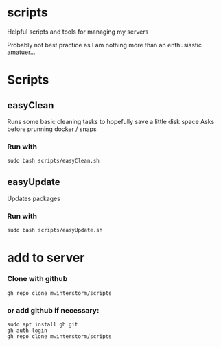# scripts
Helpful scripts and tools for managing my servers

Probably not best practice as I am nothing more than an enthusiastic amatuer...

# Scripts
## easyClean
Runs some basic cleaning tasks to hopefully save a little disk space
Asks before prunning docker / snaps

### Run with 
```
sudo bash scripts/easyClean.sh
```
## easyUpdate
Updates packages

### Run with 
```
sudo bash scripts/easyUpdate.sh
```

# add to server
### Clone with github
```
gh repo clone mwinterstorm/scripts
```
### or add github if necessary:
```
sudo apt install gh git
gh auth login
gh repo clone mwinterstorm/scripts
```
